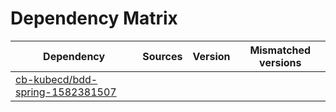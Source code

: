# Dependency Matrix

Dependency | Sources | Version | Mismatched versions
---------- | ------- | ------- | -------------------
[cb-kubecd/bdd-spring-1582381507](https://github.com/cb-kubecd/bdd-spring-1582381507.git) |  | []() | 

